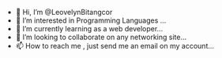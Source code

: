 - 👋 Hi, I’m @LeovelynBitangcor
- 👀 I’m interested in Programming Languages ...
- 🌱 I’m currently learning as a web developer...
- 💞️ I’m looking to collaborate on any networking site...
- 📫 How to reach me , just send me an email on my account...

<!---
LeovelynBitangcor/LeovelynBitangcor is a ✨ special ✨ repository because its `README.md` (this file) appears on your GitHub profile.
You can click the Preview link to take a look at your changes.
--->
